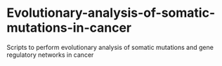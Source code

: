 # Evolutionary-analysis-of-somatic-mutations-in-cancer

Scripts to perform evolutionary analysis of somatic mutations and gene regulatory networks in cancer

